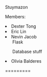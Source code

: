 Stuymazon

Members:
<li>Dexter Tong</li>


<li>Eric Lin</li>

<li>Nevin Jacob
<ul>Flask</ul>
<ul> Database stuff</ul>
</li>

<li>Olivia Balderes</li>

=========
